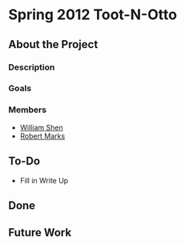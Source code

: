Spring 2012 Toot-N-Otto
=======================

About the Project
-----------------

### Description

### Goals

### Members

-   [William Shen](User:wshen "wikilink")
-   [Robert Marks](User:rmarks "wikilink")

To-Do
-----

-   Fill in Write Up

Done
----

Future Work
-----------
